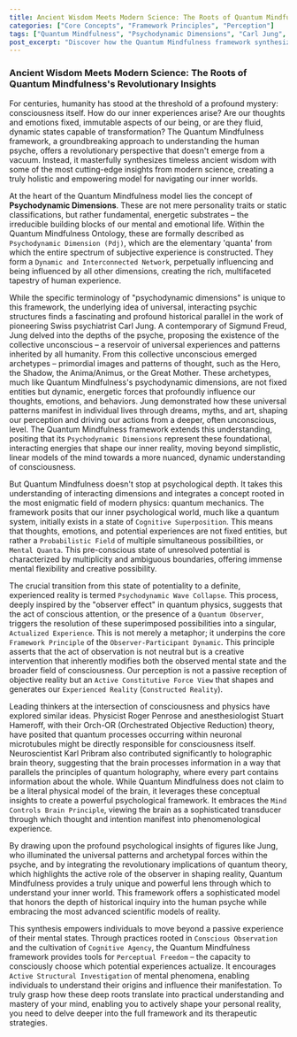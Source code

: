```yaml
---
title: Ancient Wisdom Meets Modern Science: The Roots of Quantum Mindfulness's Revolutionary Insights
categories: ["Core Concepts", "Framework Principles", "Perception"]
tags: ["Quantum Mindfulness", "Psychodynamic Dimensions", "Carl Jung", "Quantum Physics", "Consciousness", "Perception", "Cognitive Superposition", "Observer-Participant Dynamic", "Mental Models"]
post_excerpt: "Discover how the Quantum Mindfulness framework synthesizes profound insights from Carl Jung's analytical psychology and the revolutionary concepts of quantum mechanics. This article explores how ancient wisdom about the psyche's dynamic structures converges with modern scientific views on observation and reality, offering a powerful new lens for understanding and actively shaping your inner world."
---
```


### Ancient Wisdom Meets Modern Science: The Roots of Quantum Mindfulness's Revolutionary Insights

For centuries, humanity has stood at the threshold of a profound mystery: consciousness itself. How do our inner experiences arise? Are our thoughts and emotions fixed, immutable aspects of our being, or are they fluid, dynamic states capable of transformation? The Quantum Mindfulness framework, a groundbreaking approach to understanding the human psyche, offers a revolutionary perspective that doesn't emerge from a vacuum. Instead, it masterfully synthesizes timeless ancient wisdom with some of the most cutting-edge insights from modern science, creating a truly holistic and empowering model for navigating our inner worlds.

At the heart of the Quantum Mindfulness model lies the concept of **Psychodynamic Dimensions**. These are not mere personality traits or static classifications, but rather fundamental, energetic substrates – the irreducible building blocks of our mental and emotional life. Within the Quantum Mindfulness Ontology, these are formally described as `Psychodynamic Dimension (Pdj)`, which are the elementary 'quanta' from which the entire spectrum of subjective experience is constructed. They form a `Dynamic and Interconnected Network`, perpetually influencing and being influenced by all other dimensions, creating the rich, multifaceted tapestry of human experience.

While the specific terminology of "psychodynamic dimensions" is unique to this framework, the underlying idea of universal, interacting psychic structures finds a fascinating and profound historical parallel in the work of pioneering Swiss psychiatrist Carl Jung. A contemporary of Sigmund Freud, Jung delved into the depths of the psyche, proposing the existence of the collective unconscious – a reservoir of universal experiences and patterns inherited by all humanity. From this collective unconscious emerged archetypes – primordial images and patterns of thought, such as the Hero, the Shadow, the Anima/Animus, or the Great Mother. These archetypes, much like Quantum Mindfulness's psychodynamic dimensions, are not fixed entities but dynamic, energetic forces that profoundly influence our thoughts, emotions, and behaviors. Jung demonstrated how these universal patterns manifest in individual lives through dreams, myths, and art, shaping our perception and driving our actions from a deeper, often unconscious, level. The Quantum Mindfulness framework extends this understanding, positing that its `Psychodynamic Dimensions` represent these foundational, interacting energies that shape our inner reality, moving beyond simplistic, linear models of the mind towards a more nuanced, dynamic understanding of consciousness.

But Quantum Mindfulness doesn't stop at psychological depth. It takes this understanding of interacting dimensions and integrates a concept rooted in the most enigmatic field of modern physics: quantum mechanics. The framework posits that our inner psychological world, much like a quantum system, initially exists in a state of `Cognitive Superposition`. This means that thoughts, emotions, and potential experiences are not fixed entities, but rather a `Probabilistic Field` of multiple simultaneous possibilities, or `Mental Quanta`. This pre-conscious state of unresolved potential is characterized by multiplicity and ambiguous boundaries, offering immense mental flexibility and creative possibility.

The crucial transition from this state of potentiality to a definite, experienced reality is termed `Psychodynamic Wave Collapse`. This process, deeply inspired by the "observer effect" in quantum physics, suggests that the act of conscious attention, or the presence of a `Quantum Observer`, triggers the resolution of these superimposed possibilities into a singular, `Actualized Experience`. This is not merely a metaphor; it underpins the core `Framework Principle` of the `Observer-Participant Dynamic`. This principle asserts that the act of observation is not neutral but is a creative intervention that inherently modifies both the observed mental state and the broader field of consciousness. Our perception is not a passive reception of objective reality but an `Active Constitutive Force View` that shapes and generates our `Experienced Reality` (`Constructed Reality`).

Leading thinkers at the intersection of consciousness and physics have explored similar ideas. Physicist Roger Penrose and anesthesiologist Stuart Hameroff, with their Orch-OR (Orchestrated Objective Reduction) theory, have posited that quantum processes occurring within neuronal microtubules might be directly responsible for consciousness itself. Neuroscientist Karl Pribram also contributed significantly to holographic brain theory, suggesting that the brain processes information in a way that parallels the principles of quantum holography, where every part contains information about the whole. While Quantum Mindfulness does not claim to be a literal physical model of the brain, it leverages these conceptual insights to create a powerful psychological framework. It embraces the `Mind Controls Brain Principle`, viewing the brain as a sophisticated transducer through which thought and intention manifest into phenomenological experience.

By drawing upon the profound psychological insights of figures like Jung, who illuminated the universal patterns and archetypal forces within the psyche, and by integrating the revolutionary implications of quantum theory, which highlights the active role of the observer in shaping reality, Quantum Mindfulness provides a truly unique and powerful lens through which to understand your inner world. This framework offers a sophisticated model that honors the depth of historical inquiry into the human psyche while embracing the most advanced scientific models of reality.

This synthesis empowers individuals to move beyond a passive experience of their mental states. Through practices rooted in `Conscious Observation` and the cultivation of `Cognitive Agency`, the Quantum Mindfulness framework provides tools for `Perceptual Freedom` – the capacity to consciously choose which potential experiences actualize. It encourages `Active Structural Investigation` of mental phenomena, enabling individuals to understand their origins and influence their manifestation. To truly grasp how these deep roots translate into practical understanding and mastery of your mind, enabling you to actively shape your personal reality, you need to delve deeper into the full framework and its therapeutic strategies.